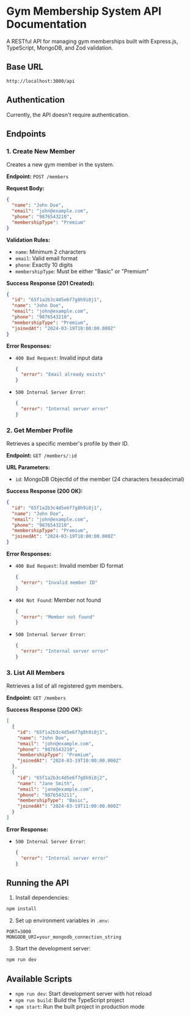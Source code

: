 # Gym Membership System API Documentation

A RESTful API for managing gym memberships built with Express.js, TypeScript, MongoDB, and Zod validation.

## Base URL

```
http://localhost:3000/api
```

## Authentication

Currently, the API doesn't require authentication.

## Endpoints

### 1. Create New Member

Creates a new gym member in the system.

**Endpoint:** `POST /members`

**Request Body:**

```json
{
  "name": "John Doe",
  "email": "john@example.com",
  "phone": "9876543210",
  "membershipType": "Premium"
}
```

**Validation Rules:**

- `name`: Minimum 2 characters
- `email`: Valid email format
- `phone`: Exactly 10 digits
- `membershipType`: Must be either "Basic" or "Premium"

**Success Response (201 Created):**

```json
{
  "id": "65f1a2b3c4d5e6f7g8h9i0j1",
  "name": "John Doe",
  "email": "john@example.com",
  "phone": "9876543210",
  "membershipType": "Premium",
  "joinedAt": "2024-03-19T10:00:00.000Z"
}
```

**Error Responses:**

- `400 Bad Request`: Invalid input data
  ```json
  {
    "error": "Email already exists"
  }
  ```
- `500 Internal Server Error`:
  ```json
  {
    "error": "Internal server error"
  }
  ```

### 2. Get Member Profile

Retrieves a specific member's profile by their ID.

**Endpoint:** `GET /members/:id`

**URL Parameters:**

- `id`: MongoDB ObjectId of the member (24 characters hexadecimal)

**Success Response (200 OK):**

```json
{
  "id": "65f1a2b3c4d5e6f7g8h9i0j1",
  "name": "John Doe",
  "email": "john@example.com",
  "phone": "9876543210",
  "membershipType": "Premium",
  "joinedAt": "2024-03-19T10:00:00.000Z"
}
```

**Error Responses:**

- `400 Bad Request`: Invalid member ID format
  ```json
  {
    "error": "Invalid member ID"
  }
  ```
- `404 Not Found`: Member not found
  ```json
  {
    "error": "Member not found"
  }
  ```
- `500 Internal Server Error`:
  ```json
  {
    "error": "Internal server error"
  }
  ```

### 3. List All Members

Retrieves a list of all registered gym members.

**Endpoint:** `GET /members`

**Success Response (200 OK):**

```json
[
  {
    "id": "65f1a2b3c4d5e6f7g8h9i0j1",
    "name": "John Doe",
    "email": "john@example.com",
    "phone": "9876543210",
    "membershipType": "Premium",
    "joinedAt": "2024-03-19T10:00:00.000Z"
  },
  {
    "id": "65f1a2b3c4d5e6f7g8h9i0j2",
    "name": "Jane Smith",
    "email": "jane@example.com",
    "phone": "9876543211",
    "membershipType": "Basic",
    "joinedAt": "2024-03-19T11:00:00.000Z"
  }
]
```

**Error Response:**

- `500 Internal Server Error`:
  ```json
  {
    "error": "Internal server error"
  }
  ```

## Running the API

1. Install dependencies:

```bash
npm install
```

2. Set up environment variables in `.env`:

```env
PORT=3000
MONGODB_URI=your_mongodb_connection_string
```

3. Start the development server:

```bash
npm run dev
```

## Available Scripts

- `npm run dev`: Start development server with hot reload
- `npm run build`: Build the TypeScript project
- `npm start`: Run the built project in production mode
